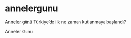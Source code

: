 # annelergunu
<a href="http://www.girebi.com/anneler-gunu-turkiyede-ilk-ne-zaman-kutlanmaya-baslandi/">Anneler günü</a> Türkiye’de ilk ne zaman kutlanmaya başlandı?

Anneler Gunu
